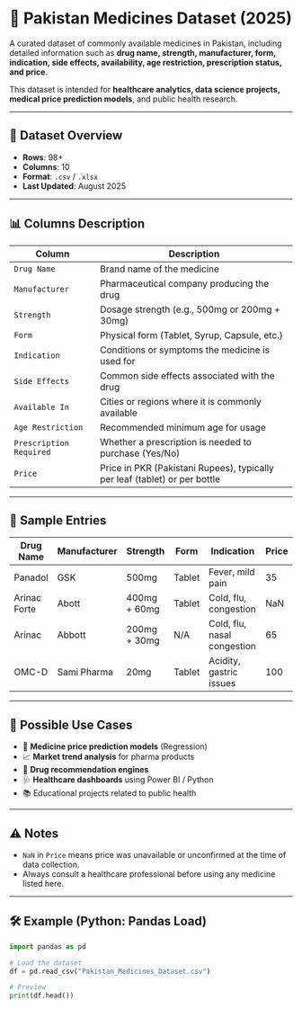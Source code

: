 # 🧪 Pakistan Medicines Dataset (2025)

A curated dataset of commonly available medicines in Pakistan, including detailed information such as **drug name, strength, manufacturer, form, indication, side effects, availability, age restriction, prescription status, and price**.

This dataset is intended for **healthcare analytics, data science projects, medical price prediction models**, and public health research.

---

## 📂 Dataset Overview

- **Rows**: 98+
- **Columns**: 10
- **Format**: `.csv` / `.xlsx`
- **Last Updated**: August 2025

---

## 📊 Columns Description

| Column                  | Description                                                                 |
|-------------------------|-----------------------------------------------------------------------------|
| `Drug Name`             | Brand name of the medicine                                                  |
| `Manufacturer`          | Pharmaceutical company producing the drug                                  |
| `Strength`              | Dosage strength (e.g., 500mg or 200mg + 30mg)                               |
| `Form`                  | Physical form (Tablet, Syrup, Capsule, etc.)                                |
| `Indication`            | Conditions or symptoms the medicine is used for                             |
| `Side Effects`          | Common side effects associated with the drug                                |
| `Available In`          | Cities or regions where it is commonly available                            |
| `Age Restriction`       | Recommended minimum age for usage                                           |
| `Prescription Required`| Whether a prescription is needed to purchase (Yes/No)                        |
| `Price`                 | Price in PKR (Pakistani Rupees), typically per leaf (tablet) or per bottle  |

---

## 🧾 Sample Entries

| Drug Name     | Manufacturer | Strength        | Form   | Indication                | Price |
|---------------|--------------|------------------|--------|----------------------------|-------|
| Panadol       | GSK          | 500mg           | Tablet | Fever, mild pain          | 35    |
| Arinac Forte  | Abott        | 400mg + 60mg    | Tablet | Cold, flu, congestion     | NaN   |
| Arinac        | Abbott       | 200mg + 30mg    | N/A    | Cold, flu, nasal congestion| 65   |
| OMC-D         | Sami Pharma  | 20mg            | Tablet | Acidity, gastric issues   | 100   |

---

## 🧠 Possible Use Cases

- 💊 **Medicine price prediction models** (Regression)
- 📈 **Market trend analysis** for pharma products
- 🧬 **Drug recommendation engines**
- 🩺 **Healthcare dashboards** using Power BI / Python
- 📚 Educational projects related to public health

---

## ⚠️ Notes

- `NaN` in `Price` means price was unavailable or unconfirmed at the time of data collection.
- Always consult a healthcare professional before using any medicine listed here.

---

## 🛠️ Example (Python: Pandas Load)

```python
import pandas as pd

# Load the dataset
df = pd.read_csv("Pakistan_Medicines_Dataset.csv")

# Preview
print(df.head())

